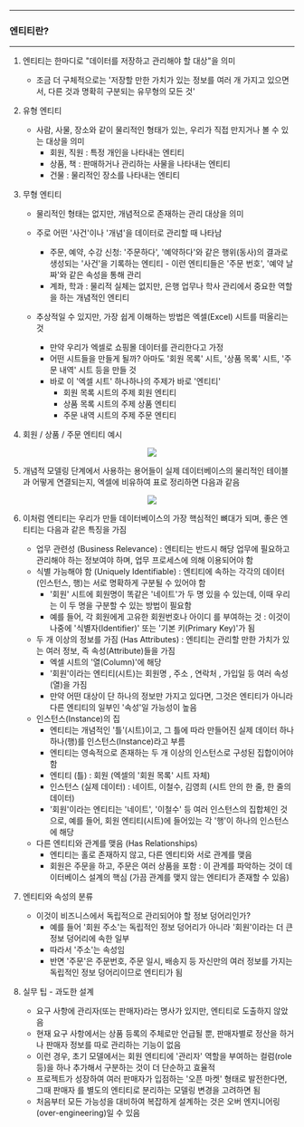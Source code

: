 -----
### 엔티티란?
-----
1. 엔티티는 한마디로 "데이터를 저장하고 관리해야 할 대상"을 의미
   - 조금 더 구체적으로는 '저장할 만한 가치가 있는 정보를 여러 개 가지고 있으면서, 다른 것과 명확히 구분되는 유무형의 모든 것'

2. 유형 엔티티
   - 사람, 사물, 장소와 같이 물리적인 형태가 있는, 우리가 직접 만지거나 볼 수 있는 대상을 의미
     + 회원, 직원 : 특정 개인을 나타내는 엔티티
     + 상품, 책 : 판매하거나 관리하는 사물을 나타내는 엔티티
     + 건물 : 물리적인 장소를 나타내는 엔티티

3. 무형 엔티티
   - 물리적인 형태는 없지만, 개념적으로 존재하는 관리 대상을 의미
   - 주로 어떤 '사건'이나 '개념'을 데이터로 관리할 때 나타남
      + 주문, 예약, 수강 신청: '주문하다', '예약하다'와 같은 행위(동사)의 결과로 생성되는 '사건'을 기록하는 엔티티 - 이런 엔티티들은 '주문 번호', '예약 날짜'와 같은 속성을 통해 관리
      + 계좌, 학과 : 물리적 실체는 없지만, 은행 업무나 학사 관리에서 중요한 역할을 하는 개념적인 엔티티

   - 추상적일 수 있지만, 가장 쉽게 이해하는 방법은 엑셀(Excel) 시트를 떠올리는 것
      + 만약 우리가 엑셀로 쇼핑몰 데이터를 관리한다고 가정
      + 어떤 시트들을 만들게 될까? 아마도 '회원 목록' 시트, '상품 목록' 시트, '주문 내역' 시트 등을 만들 것
      + 바로 이 '엑셀 시트' 하나하나의 주제가 바로 '엔티티'
        * 회원 목록 시트의 주제 회원 엔티티
        * 상품 목록 시트의 주제 상품 엔티티
        * 주문 내역 시트의 주제 주문 엔티티

4. 회원 / 상품 / 주문 엔티티 예시
<div align="center">
<img src="https://github.com/user-attachments/assets/02051cf0-fa98-4fa1-b605-5057127e51bc">
</div>

5. 개념적 모델링 단계에서 사용하는 용어들이 실제 데이터베이스의 물리적인 테이블과 어떻게 연결되는지, 엑셀에 비유하여 표로 정리하면 다음과 같음
<div align="center">
<img src="https://github.com/user-attachments/assets/205a15bd-971f-44c5-ba4f-cd9052ba279d">
</div>

6. 이처럼 엔티티는 우리가 만들 데이터베이스의 가장 핵심적인 뼈대가 되며, 좋은 엔티티는 다음과 같은 특징을 가짐
   - 업무 관련성 (Business Relevance) : 엔티티는 반드시 해당 업무에 필요하고 관리해야 하는 정보여야 하며, 업무 프로세스에 의해 이용되어야 함
   - 식별 가능해야 함 (Uniquely Identifiable) : 엔티티에 속하는 각각의 데이터(인스턴스, 행)는 서로 명확하게 구분될 수 있어야 함
     + '회원' 시트에 회원명이 똑같은 '네이트'가 두 명 있을 수 있는데, 이때 우리는 이 두 명을 구분할 수 있는 방법이 필요함
     + 예를 들어, 각 회원에게 고유한 회원번호나 아이디 를 부여하는 것 : 이것이 나중에 '식별자(Identifier)' 또는 '기본 키(Primary Key)'가 됨
   - 두 개 이상의 정보를 가짐 (Has Attributes) : 엔티티는 관리할 만한 가치가 있는 여러 정보, 즉 속성(Attribute)들을 가짐
     + 엑셀 시트의 '열(Column)'에 해당
     + '회원'이라는 엔티티(시트)는 회원명 , 주소 , 연락처 , 가입일 등 여러 속성(열)을 가짐
     + 만약 어떤 대상이 단 하나의 정보만 가지고 있다면, 그것은 엔티티가 아니라 다른 엔티티의 일부인 '속성'일 가능성이 높음
   - 인스턴스(Instance)의 집
      + 엔티티는 개념적인 '틀'(시트)이고, 그 틀에 따라 만들어진 실제 데이터 하나하나(행)를 인스턴스(Instance)라고 부름
      + 엔티티는 영속적으로 존재하는 두 개 이상의 인스턴스로 구성된 집합이어야 함
      + 엔티티 (틀) : 회원 (엑셀의 '회원 목록' 시트 자체)
      + 인스턴스 (실제 데이터) : 네이트, 이철수, 김영희 (시트 안의 한 줄, 한 줄의 데이터)
      + '회원'이라는 엔티티는 '네이트', '이철수' 등 여러 인스턴스의 집합체인 것으로, 예를 들어, 회원 엔티티(시트)에 들어있는 각 '행'이 하나의 인스턴스에 해당
   - 다른 엔티티와 관계를 맺음 (Has Relationships)
      + 엔티티는 홀로 존재하지 않고, 다른 엔티티와 서로 관계를 맺음
      + 회원은 주문을 하고, 주문은 여러 상품을 포함 : 이 관계를 파악하는 것이 데이터베이스 설계의 핵심 (가끔 관계를 맺지 않는 엔티티가 존재할 수 있음)

7. 엔티티와 속성의 분류
   - 이것이 비즈니스에서 독립적으로 관리되어야 할 정보 덩어리인가?
     + 예를 들어 '회원 주소'는 독립적인 정보 덩어리가 아니라 '회원'이라는 더 큰 정보 덩어리에 속한 일부
     + 따라서 '주소'는 속성임
     + 반면 '주문'은 주문번호, 주문 일시, 배송지 등 자신만의 여러 정보를 가지는 독립적인 정보 덩어리이므로 엔티티가 됨

8. 실무 팁 - 과도한 설계
   - 요구 사항에 관리자(또는 판매자)라는 명사가 있지만, 엔티티로 도출하지 않았음
   - 현재 요구 사항에서는 상품 등록의 주체로만 언급될 뿐, 판매자별로 정산을 하거나 판매자 정보를 따로 관리하는 기능이 없음
   - 이런 경우, 초기 모델에서는 회원 엔티티에 '관리자' 역할을 부여하는 컬럼(role 등)을 하나 추가해서 구분하는 것이 더 단순하고 효율적
   - 프로젝트가 성장하여 여러 판매자가 입점하는 '오픈 마켓' 형태로 발전한다면, 그때 판매자 를 별도의 엔티티로 분리하는 모델링 변경을 고려하면 됨
   - 처음부터 모든 가능성을 대비하여 복잡하게 설계하는 것은 오버 엔지니어링(over-engineering)일 수 있음
